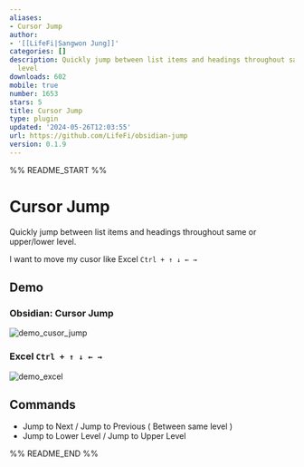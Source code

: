 ```yaml
---
aliases:
- Cursor Jump
author:
- '[[LifeFi|Sangwon Jung]]'
categories: []
description: Quickly jump between list items and headings throughout same or upper/lower
  level
downloads: 602
mobile: true
number: 1653
stars: 5
title: Cursor Jump
type: plugin
updated: '2024-05-26T12:03:55'
url: https://github.com/LifeFi/obsidian-jump
version: 0.1.9
---
```


%% README_START %%

# Cursor Jump

Quickly jump between list items and headings throughout same or upper/lower level.

I want to move my cusor like Excel `Ctrl + ↑ ↓ ← →`

## Demo

### Obsidian: Cursor Jump

![demo_cusor_jump](https://github.com/LifeFi/obsidian-jump/assets/102175174/cef56709-1591-42fe-92fc-db6d2d2b6f49)

### Excel `Ctrl + ↑ ↓ ← →`

![demo_excel](https://github.com/LifeFi/obsidian-jump/assets/102175174/bcc3527d-1894-41aa-a957-4737264ded7d)

## Commands

-   Jump to Next / Jump to Previous ( Between same level )
-   Jump to Lower Level / Jump to Upper Level


%% README_END %%